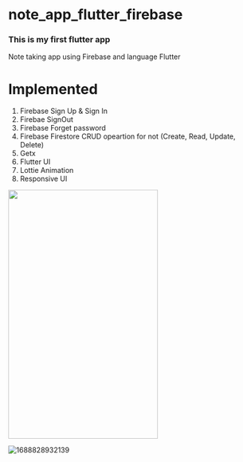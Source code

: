 # note_app_flutter_firebase
### This is my first flutter app

Note taking app using Firebase and language Flutter

# Implemented
1. Firebase Sign Up & Sign In
2. Firebae SignOut
3. Firebase Forget password
4. Firebase Firestore CRUD opeartion for not (Create, Read, Update, Delete)
5. Getx
6. Flutter UI
7. Lottie Animation
8. Responsive UI

<img src="https://user-images.githubusercontent.com/77191261/252006111-4f12d818-12b1-47aa-8942-59b60839126d.gif" width="300" height = "500">



![1688828932139](https://github.com/Tarikul-Islam-Shykat/Note-Taking-App-Flutter-Firebase/assets/77191261/71f284cb-ca21-4612-9fd5-0d36686da49d)
